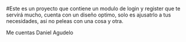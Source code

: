 #Este es un proyecto que contiene un modulo de login y register que te servirá mucho, cuenta con un diseño optimo, solo es ajusatrlo a tus necesidades, asi no peleas con una cosa y otra.

Me cuentas
Daniel Agudelo
